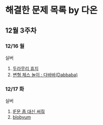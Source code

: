 # 해결한 문제 목록 by 다온

## 12월 3주차

### 12/16 월

실버
1. [두라무리 휴지](https://www.acmicpc.net/problem/25178)
2. [변형 체스 놀이 : 다바바(Dabbaba)](https://www.acmicpc.net/problem/29721)


### 12/17 화

실버
1. [IF문 좀 대신 써줘](https://www.acmicpc.net/problem/19637)
2. [blobyum](https://www.acmicpc.net/problem/24499)
